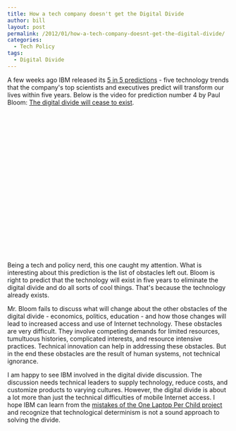 ```yaml
---
title: How a tech company doesn't get the Digital Divide
author: bill
layout: post
permalink: /2012/01/how-a-tech-company-doesnt-get-the-digital-divide/
categories:
  - Tech Policy
tags:
  - Digital Divide
---
```

A few weeks ago IBM released its [5 in 5 predictions][1] - five technology
trends that the company's top scientists and executives predict will transform
our lives within five years. Below is the video for prediction number 4 by Paul
Bloom: [The digital divide will cease to exist][2].

<object width="576" height="324" classid="clsid:d27cdb6e-ae6d-11cf-96b8-444553540000" codebase="http://download.macromedia.com/pub/shockwave/cabs/flash/swflash.cab#version=6,0,40,0"><param name="allowFullScreen" value="true" /><param name="allowScriptAccess" value="always" /><param name="src" value="http://www.youtube.com/v/FaBckwhI1S0&amp;rel=0&amp;hl=en_US&amp;feature=player_embedded&amp;version=3" /><param name="allowfullscreen" value="true" /><embed type="application/x-shockwave-flash" width="576" height="324" src="http://www.youtube.com/v/FaBckwhI1S0&amp;rel=0&amp;hl=en_US&amp;feature=player_embedded&amp;version=3" allowscriptaccess="always" allowfullscreen="allowfullscreen" /></object>

Being a tech and policy nerd, this one caught my attention. What is interesting
about this prediction is the list of obstacles left out. Bloom is right to
predict that the technology will exist in five years to eliminate the digital
divide and do all sorts of cool things. That's because the technology already
exists.

Mr. Bloom fails to discuss what will change about the other obstacles of the
digital divide - economics, politics, education - and how those changes will
lead to increased access and use of Internet technology. These obstacles are
very difficult. They involve competing demands for limited resources,
tumultuous histories, complicated interests, and resource intensive practices.
Technical innovation can help in addressing these obstacles. But in the end
these obstacles are the result of human systems, not technical ignorance.

I am happy to see IBM involved in the digital divide discussion. The discussion
needs technical leaders to supply technology, reduce costs, and customize
products to varying cultures. However, the digital divide is about a lot more
than just the technical difficulties of mobile Internet access. I hope IBM can
learn from the [mistakes of the One Laptop Per Child project][3] and recognize
that technological determinism is not a sound approach to solving the divide.

 [1]: http://www.eweek.com/c/a/IT-Infrastructure/IBM-Top-5-Innovations-That-Will-Change-Your-Life-Over-the-Next-5-Years-323750/
 [2]: http://ibmresearchnews.blogspot.com/2011/12/ibm-5-in-5-mobile-is-closing-digital.html
 [3]: http://scienceblogs.com/worldsfair/2009/01/the_problems_with_one_laptop_p.php
